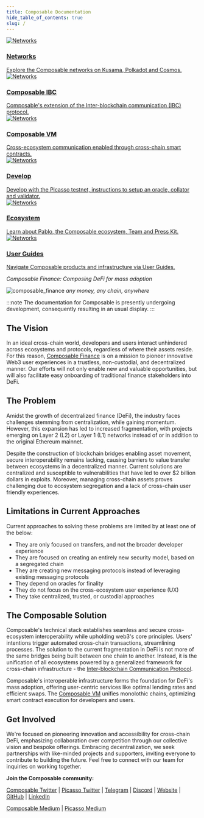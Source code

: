 ```yaml
---
title: Composable Documentation
hide_table_of_contents: true
slug: /
---
```


<div class="container">
  <div class="row">
    <div class="col col--4">
      <a href="/networks/picasso-parachain-overview">
        <div class="card">
          <div class="card__image">
            <img src="https://res.cloudinary.com/dmgmny0ro/image/upload/v1692300392/Frame-1_wkr6kl.png" alt="Networks" alt="Networks"/>
          </div>
          <div class="card__body">
            <h3>Networks</h3>
            Explore the Composable networks on Kusama, Polkadot and Cosmos.
          </div>
        </div>
      </a>
    </div>
    <div class="col col--4">
      <a href="/products/composable-ibc">
        <div class="card">
          <div class="card__image">
            <img src="https://res.cloudinary.com/dmgmny0ro/image/upload/v1692300391/Frame-2_zoatit.png" alt="Networks" alt="Composable IBC" />
          </div>
          <div class="card__body">
            <h3>Composable IBC</h3>
              Composable's extension of the Inter-blockchain communication (IBC) protocol.
          </div>
        </div>
      </a>
    </div>
    <div class="col col--4">
      <a href="/products/xcvm">
        <div class="card">
          <div class="card__image">
            <img src="https://res.cloudinary.com/dmgmny0ro/image/upload/v1692300391/Frame-3_cb5rl0.png" alt="Networks" alt="Composable VM" />
          </div>
          <div class="card__body">
            <h3>Composable VM</h3>
              Cross-ecosystem communication enabled through cross-chain smart contracts.
          </div>
        </div>
      </a>
    </div>
    <div class="col col--4">
      <a href="/nix">
        <div class="card">
          <div class="card__image">
            <img src="https://res.cloudinary.com/dmgmny0ro/image/upload/v1692300391/Frame-4_wrrwga.png" alt="Networks" alt="Develop" />
          </div>
          <div class="card__body">
            <h3>Develop</h3>
              Develop with the Picasso testnet, instructions to setup an oracle, collator and validator.
          </div>
        </div>
      </a>
    </div>
    <div class="col col--4">
      <a href="/ecosystem/build-on-composable-ecosystem-development">
        <div class="card">
          <div class="card__image">
            <img src="https://res.cloudinary.com/dmgmny0ro/image/upload/v1692300391/Frame-5_lyc6as.png" alt="Networks" alt="Networks" />
          </div>
          <div class="card__body">
            <h3>Ecosystem</h3>
             Learn about Pablo, the Composable ecosystem, Team and Press Kit. 
          </div>
        </div>
      </a>
    </div>
    <div class="col col--4">
      <a href="/user-guides">
        <div class="card">
          <div class="card__image">
            <img src="https://res.cloudinary.com/dmgmny0ro/image/upload/v1692300392/Frame-6_tscayb.png" alt="Networks" alt="Networks" />
          </div>
          <div class="card__body">
            <h3>User Guides</h3>
              Navigate Composable products and infrastructure via User Guides.
          </div>
        </div>
      </a>
    </div>
  </div>
</div>




*Composable Finance: Composing DeFi for mass adoption*

![composable_finance](./composable-face-banner.png)
*any money, any chain, anywhere*

:::note
The documentation for Composable is presently undergoing development, consequently resulting in an usual display.
:::
## The Vision

In an ideal cross-chain world, developers and users interact unhindered across ecosystems and protocols, regardless of 
where their assets reside. For this reason, [Composable Finance](https://www.composable.finance/) 
is on a mission to pioneer innovative Web3 user experiences in a trustless, non-custodial, and decentralized manner. 
Our efforts will not only enable new and valuable opportunities, but will also facilitate easy onboarding of traditional
finance stakeholders into DeFi.

## The Problem

Amidst the growth of decentralized finance (DeFi), the industry faces challenges stemming from centralization, while gaining momentum. However, this expansion has led to increased fragmentation, with projects emerging on Layer 2 (L2) or Layer 1 (L1) networks instead of or in addition to the original Ethereum mainnet.

Despite the construction of blockchain bridges enabling asset movement, secure interoperability remains lacking, causing barriers to value transfer between ecosystems in a decentralized manner. Current solutions are centralized and susceptible to vulnerabilities that have led to over $2 billion dollars in exploits. Moreover, managing cross-chain assets proves challenging due to ecosystem segregation and a lack of cross-chain user friendly experiences. 

## Limitations in Current Approaches
Current approaches to solving these problems are limited by at least one of the below:
- They are only focused on transfers, and not the broader developer experience
- They are focused on creating an entirely new security model, based on a segregated chain
- They are creating new messaging protocols instead of leveraging existing messaging protocols
- They depend on oracles for finality
- They do not focus on the cross-ecosystem user experience (UX)
- They take centralized, trusted, or custodial approaches

## The Composable Solution

Composable's technical stack establishes seamless and secure cross-ecosystem interoperability while upholding web3's core principles. Users' intentions trigger automated cross-chain transactions, streamlining processes. The solution to the current fragmentation in DeFi is not more of the same bridges being built between one chain to another. Instead, it is the unification of all ecosystems powered by a generalized framework for cross-chain infrastructure - the [Inter-blockchain Communication Protocol](https://ibcprotocol.org/). 

Composable's interoperable infrastructure forms the foundation for DeFi's mass adoption, offering user-centric services like optimal lending rates and efficient swaps. The [Composable VM](./products/xcvm.md) unifies monolothic chains, optimizing smart contract execution for developers and users.

## Get Involved

We're focused on pioneering innovation and accessibility for cross-chain DeFi, emphasizing collaboration over competition through our collective vision and bespoke offerings. Embracing decentralization, we seek partnerships with like-minded projects and supporters, inviting everyone to contribute to building the future. Feel free to connect with our team for inquiries on working together.

**Join the Composable community:**

[Composable Twitter](https://twitter.com/ComposableFin) | [Picasso Twitter](https://twitter.com/Picasso_Network) | 
[Telegram](https://t.me/composable_chat) | [Discord](https://discord.com/invite/composable) | 
[Website](https://www.composable.finance/) | [GitHub](https://github.com/ComposableFi) | 
[LinkedIn](https://www.linkedin.com/company/composable-finance/)

[Composable Medium](https://composablefi.medium.com/about) | [Picasso Medium](https://medium.com/@picasso_network)